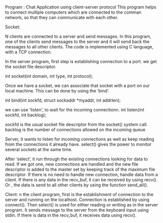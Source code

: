 Program : Chat Application using client-server protocol
This program helps to connect multiple computers which are connected to the comman network, so that they can communicate with each other.


Socket:

N clients are connected to a server and send messages. In this program, one of the clients send messages to the server and it will send back the messages to all other clients. The code is implemented using C language, with a TCP connection.

In the server program, first step is establishing connection to a port. we get the socket file descriptor.

int socket(int domain, int type, int protocol);

Once we have a socket, we can associate that socket with a port on our local machine. This can be done by using the ‘bind’.

int bind(int sockfd, struct sockaddr *myaddr, int addrlen);

we can use 'listen', to wait for the incoming connectionn.
int listen(int sockfd, int backlog);

sockfd is the usual socket file descriptor from the socket() system call.
backlog is the number of connections allowed on the incoming queue 

Server, it wants to listen for incoming connections as well as keep reading from the connections it already have. select() gives the power to monitor several sockets at the same time.

After ‘select’, it run through the existing connections looking for data to read. If we got one, new connections are handled and the new file descriptor is added to the master set by keeping track of the maximum file descriptor. If there is no need to handle new connection, handle data from a client. If there is any data in the recv_buf, it can be received by using recv(). Or , the data is send to all other clients by using the function send_all().

Client:
n the client program, first is the establishment of connection to the server and running on the localhost.
Connection is established by using connect().
Then select() is used for either reading or writing as in the server program.
It sends message to the server from the keyboard input using stdin.
If there is data in the recv_buf, it receives data using recv().

